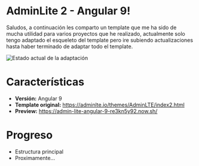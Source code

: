# AdminLite 2 - Angular 9!

Saludos, a continuación les comparto un template que me ha sido de mucha utilidad para varios proyectos que he realizado, actualmente solo tengo adaptado el esqueleto del template pero ire subiendo actualizaciones hasta haber terminado de adaptar todo el template.

![Estado actual de la adaptación](https://i.imgur.com/Zs1mgmF.png)


# Características

 - **Versión:** Angular 9
 - **Template original:** https://adminlte.io/themes/AdminLTE/index2.html
 - **Preview:** https://admin-lite-angular-9-re3kn5y92.now.sh/

 

# Progreso

 - Estructura principal
 - Proximamente...
